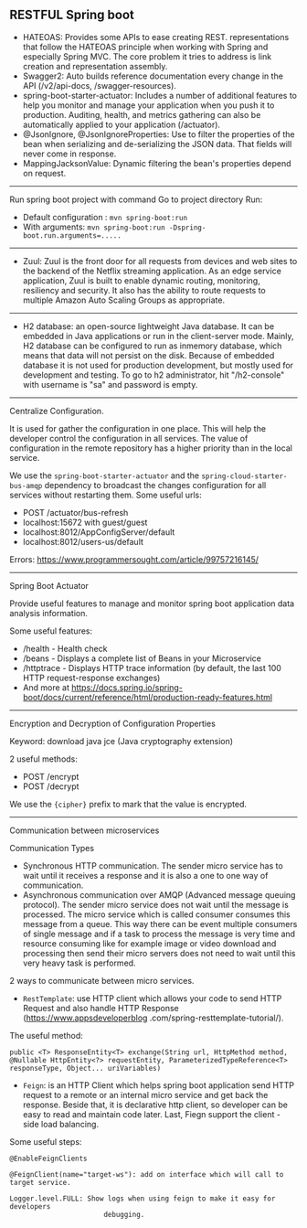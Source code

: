 RESTFUL Spring boot
-------------------
- HATEOAS: Provides some APIs to ease creating REST.
representations that follow the HATEOAS principle when working with Spring and especially Spring MVC. The core problem it tries to address is link creation and representation assembly.
- Swagger2: Auto builds reference documentation every change in the API
(/v2/api-docs, /swagger-resources).
- spring-boot-starter-actuator: Includes a number of additional features to
help you monitor and manage your application when you push it to production.
Auditing, health, and metrics gathering can also be automatically applied to
your application (/actuator).
- @JsonIgnore, @JsonIgnoreProperties: Use to filter the properties of the
bean when serializing and de-serializing the JSON data. That fields will
never come in response.
- MappingJacksonValue: Dynamic filtering the bean's properties depend on
request.

-------------------
Run spring boot project with command
Go to project directory
Run:
 - Default configuration : `mvn spring-boot:run`
 - With arguments: `mvn spring-boot:run -Dspring-boot.run.arguments=.....`

-------------------
- Zuul: Zuul is the front door for all requests from devices and web sites to the backend of the Netflix streaming application. As an edge service application, Zuul is built to enable dynamic routing, monitoring, resiliency and security. It also has the ability to route requests to multiple Amazon Auto Scaling Groups as appropriate.

-------------------
- H2 database: an open-source lightweight Java database. It can be embedded
in Java applications or run in the client-server mode. Mainly, H2 database
can be configured to run as inmemory database, which means that data will not
 persist on the disk. Because of embedded database it is not used for
 production development, but mostly used for development and testing. To go
 to h2 administrator, hit "/h2-console" with username is "sa" and password is
 empty.

-------------------
Centralize Configuration.

It is used for gather the configuration in one place. This will help the
developer control the configuration in all services. The value of
configuration in the remote repository has a higher priority than in the local
service.

We use the `spring-boot-starter-actuator` and the
`spring-cloud-starter-bus-amqp` dependency to broadcast the changes
configuration for all services without restarting them.
Some useful urls:
- POST /actuator/bus-refresh
- localhost:15672 with guest/guest
- localhost:8012/AppConfigServer/default
- localhost:8012/users-us/default


Errors: https://www.programmersought.com/article/99757216145/

-------------------
Spring Boot Actuator

Provide useful features to manage and monitor spring boot application data
analysis information.

Some useful features:
- /health - Health check
- /beans - Displays a complete list of Beans in your Microservice
- /httptrace - Displays HTTP trace information (by default, the last 100 HTTP
 request-response exchanges)
- And more at https://docs.spring.io/spring-boot/docs/current/reference/html/production-ready-features.html

-------------------
Encryption and Decryption of Configuration Properties

Keyword: download java jce (Java cryptography extension)

2 useful methods:
- POST /encrypt
- POST /decrypt

We use the `{cipher}` prefix to mark that the value is encrypted.

-------------------
Communication between microservices

Communication Types
- Synchronous HTTP communication. The sender micro service has to wait until
it receives a response and it is also a one to one way of communication.
- Asynchronous communication over AMQP (Advanced message queuing protocol).
The sender micro service does not wait until the message is processed. The
micro service which is called consumer consumes this message from a queue.
This way there can be event multiple consumers of single message and if a
task to process the message is very time and resource consuming like for
example image or video download and processing then send their micro servers
does not need to wait until this very heavy task is performed.

2 ways to communicate between micro services.
* `RestTemplate`: use HTTP client which allows your code to send HTTP Request
 and also handle HTTP Response (https://www.appsdeveloperblog
 .com/spring-resttemplate-tutorial/).

The useful method:

  `public <T> ResponseEntity<T> exchange(String url, HttpMethod method, @Nullable HttpEntity<?> requestEntity, ParameterizedTypeReference<T> responseType, Object... uriVariables)`

* `Feign`: is an HTTP Client which helps spring boot application send HTTP
request to a remote or an internal micro service and get back the response.
Beside that, it is declarative http client, so developer can be easy to read
and maintain code later. Last, Fiegn support the client - side load balancing.

Some useful steps:

    @EnableFeignClients

    @FeignClient(name="target-ws"): add on interface which will call to
    target service.

    Logger.level.FULL: Show logs when using feign to make it easy for developers
                           debugging.
